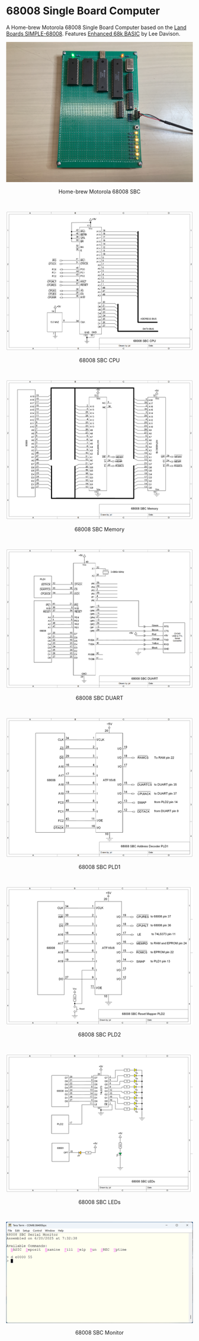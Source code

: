 # 68008 Single Board Computer
A Home-brew Motorola 68008 Single Board Computer based on the [Land Boards SIMPLE-68008](https://land-boards.com/blwiki/index.php?title=SIMPLE-68008). Features [Enhanced 68k BASIC](http://www.6502.org/users/mycorner/68k/ehbasic/index.html) by Lee Davison.
<p align="center"><img src="/images/68008 SBC.JPEG"/>
<p align="center">Home-brew Motorola 68008 SBC</p><br>
<p align="center"><img src="/images/68008 SBC CPU.png"/>
<p align="center">68008 SBC CPU</p><br>
<p align="center"><img src="/images/68008 SBC Memory.png"/>
<p align="center">68008 SBC Memory</p><br>
<p align="center"><img src="/images/68008 SBC DUART.png"/>
<p align="center">68008 SBC DUART</p><br>
<p align="center"><img src="/images/68008 SBC PLD1.png"/>
<p align="center">68008 SBC PLD1</p><br>
<p align="center"><img src="/images/68008 SBC PLD2.png"/>
<p align="center">68008 SBC PLD2</p><br>
<p align="center"><img src="/images/68008 SBC LEDs.png"/>
<p align="center">68008 SBC LEDs</p><br>
<p align="center"><img src="/images/68008 SBC Monitor.png"/>
<p align="center">68008 SBC Monitor</p><br>
